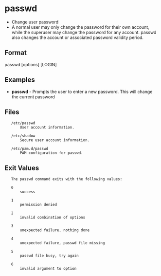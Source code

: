 # passwd

- Change user password
- A normal user may only change the password for their own account, while the superuser may change the password for any account.  passwd also changes the account or associated password validity period.

## Format

passwd [options] [LOGIN]

## Examples

- **passwd** - Prompts the user to enter a new password. This will change the current password

## Files

       /etc/passwd
           User account information.

       /etc/shadow
           Secure user account information.

       /etc/pam.d/passwd
           PAM configuration for passwd.

## Exit Values

       The passwd command exits with the following values:

       0
           success

       1
           permission denied

       2
           invalid combination of options

       3
           unexpected failure, nothing done

       4
           unexpected failure, passwd file missing

       5
           passwd file busy, try again

       6
           invalid argument to option